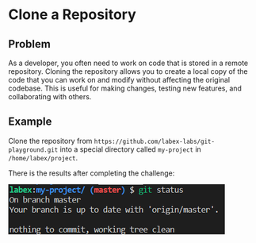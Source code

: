 # Clone a Repository

## Problem

As a developer, you often need to work on code that is stored in a remote repository. Cloning the repository allows you to create a local copy of the code that you can work on and modify without affecting the original codebase. This is useful for making changes, testing new features, and collaborating with others.

## Example

Clone the repository from `https://github.com/labex-labs/git-playground.git` into a special directory called `my-project` in `/home/labex/project`.

There is the results after completing the challenge:

![<result>](assets/challenge-clone-repo-step1-2.png)
